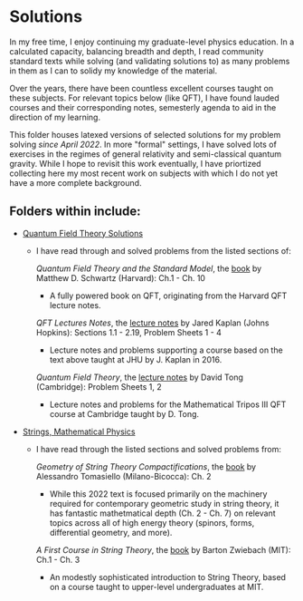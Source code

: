 # Solutions
In my free time, I enjoy continuing my graduate-level physics education. In a calculated capacity, balancing breadth and depth, I read community standard texts while solving (and validating solutions to) as many problems in them as I can to solidy my knowledge of the material. 

Over the years, there have been countless excellent courses taught on these subjects. For relevant topics below (like QFT), I have found lauded courses and their corresponding notes, semesterly agenda to aid in the direction of my learning.

This folder houses latexed versions of selected solutions for my problem solving *since April 2022*. In more "formal" settings, I have solved lots of exercises in the regimes of general relativity and semi-classical quantum gravity. While I hope to revisit this work eventually, I have priortized collecting here my most recent work on subjects with which I do not yet have a more complete background.   


## Folders within include:

- [Quantum Field Theory Solutions]()
  - I have read through and solved problems from the listed sections of:
    
    *Quantum Field Theory and the Standard Model*, the [book](https://schwartzqft.fas.harvard.edu/) by Matthew D. Schwartz (Harvard): Ch.1 - Ch. 10
      
     - A fully powered book on QFT, originating from the Harvard QFT lecture notes.
    
    *QFT Lectures Notes*, the [lecture notes](https://sites.krieger.jhu.edu/jared-kaplan/files/2016/05/QFTNotes.pdf) by Jared Kaplan (Johns Hopkins): 
    Sections 1.1 - 2.19, Problem Sheets 1 - 4
    
      - Lecture notes and problems supporting a course based on the text above taught at JHU by J. Kaplan in 2016. 
    
    *Quantum Field Theory*, the [lecture notes](https://www.damtp.cam.ac.uk/user/tong/qft.html) by David Tong (Cambridge): Problem Sheets 1, 2
      
      - Lecture notes and problems for the Mathematical Tripos III QFT course at Cambridge taught by D. Tong.
 
- [Strings, Mathematical Physics]()
  - I have read through the listed sections and solved problems from:
  
    *Geometry of String Theory Compactifications*, the [book](https://www.cambridge.org/core/books/geometry-of-string-theory-compactifications/F65178AB15B1CCAAD7645BBF221E17B4) 
    by Alessandro Tomasiello (Milano-Bicocca): Ch. 2
    
    - While this 2022 text is focused primarily on the machinery required for contemporary geometric study in string theory, it has fantastic mathetmatical depth (Ch. 2 - Ch. 7) on relevant topics across all of high energy theory (spinors, forms, differential geometry, and more).
  
    *A First Course in String Theory*, the [book](https://www.cambridge.org/us/academic/subjects/physics/theoretical-physics-and-mathematical-physics/first-course-string-theory-2nd-edition?format=HB&isbn=9780521880329)
    by Barton Zwiebach (MIT): Ch.1 - Ch. 3
    
    - An modestly sophisticated introduction to String Theory, based on a course taught to upper-level undergraduates at MIT.
